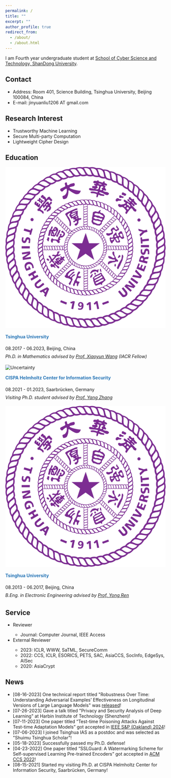```yaml
---
permalink: /
title: ""
excerpt: ""
author_profile: true
redirect_from: 
  - /about/
  - /about.html
---
```


<!-- 这是一个注释 -->
I am Fourth year undergraduate student at <a href="https://cst.qd.sdu.cn/">School of Cyber Science and Technology, ShanDong University</a>.

<h2>Contact</h2>
<ul>
<li> Address: Room 401, Science Building, Tsinghua University, Beijing 100084, China
<li> E-mail: jinyuanliu1206 AT gmail.com
</ul>


<h2>Research Interest</h2>

<ul>
<li>Trustworthy Machine Learning</li>
<li>Secure Multi-party Computation</li>
<li>Lightweight Cipher Design</li>
</ul>

<h2>Education</h2>

<!-- <dl>
  <dt><img align="left" width="70" height="70" hspace="10" src="/images/thu_logo.png"/></dt>
  <dt> Tsinghua University</dt>
  <dd> Aug. 2017 - Jun. 2023, Beijing, China</dd>
  <dd> <i>Ph.D. in Mathematics advised by <a href="https://www.ias.tsinghua.edu.cn/en/info/1059/1173.htm">Prof. Xiaoyun Wang</a> (IACR Fellow)</i></dd>

  <dt><img align="left" width="80" height="80" hspace="10" src="/images/cispa_logo_circle.jpg"/></dt>
  <dt> CISPA Helmholtz Center for Information Security</dt>
  <dd> Aug.2021 - Jan.2023, Saarbrücken, Germany</dd>
  <dd> <i>Visiting Ph.D. student advised by  <a href="https://yangzhangalmo.github.io/">Prof. Yang Zhang</a> </i></dd>

  <dt><img align="left" width="80" height="80" hspace="10" src="/images/thu_logo.png"/></dt>
  <dt> Tsinghua University</dt>
  <dd> Aug. 2017 - Jun. 2023, Beijing, China</dd>
  <dd> <i>Ph.D. in Mathematics advised by <a href="https://www.ias.tsinghua.edu.cn/en/info/1059/1173.htm">Prof. Xiaoyun Wang</a> (IACR Fellow)</i></dd>
</dl> -->


<div class="col-lg-12">
    <div class="row">
        <div class="col-md-2">
              <img src="/images/thu_logo.png" alt="Uncertainty">
        </div>
        <div class="col-md-10">
            <p style="line-height:20px; color: rgb(39, 117, 182);"><strong>Tsinghua University</strong></p>
            <p style="line-height:25px"> 08.2017 - 06.2023, Beijing, China
            <br> <i>Ph.D. in Mathematics advised by <a href="https://www.ias.tsinghua.edu.cn/en/info/1059/1173.htm">Prof. Xiaoyun Wang</a> (IACR Fellow)</i></p>
        </div>
    </div>
</div>

<!-- width="70px" height="70px"  -->

<div class="col-lg-12">
    <div class="row">
        <div class="col-md-2">
            <img src="/images/cispa_logo_circle.jpg"  alt="Uncertainty">
        </div>
        <div class="col-md-10">
            <p style="line-height:20px; color: rgb(39, 117, 182);"><strong>
                CISPA Helmholtz Center for Information Security</strong></p>
            <p style="line-height:25px"> 08.2021 - 01.2023, Saarbrücken, Germany
            <br> <i>Visiting Ph.D. student advised by  <a href="https://yangzhangalmo.github.io/">Prof. Yang Zhang</a> </i> </p>
        </div>
    </div>
</div>

<div class="col-lg-12">
    <div class="row">
        <div class="col-md-2">
            <img src="/images/thu_logo.png"  alt="Uncertainty">
        </div>
        <div class="col-md-10">
            <p style="line-height:20px; color: rgb(39, 117, 182);"><strong>
                Tsinghua University</strong></p>
            <p style="line-height:25px"> 08.2013 - 06.2017, Beijing, China
            <br> <i>B.Eng. in Electronic Engineering advised by <a href="http://web.ee.tsinghua.edu.cn/renyong/en/index.htm">Prof. Yong Ren</a> </i></p>
        </div>
    </div>
</div>


<h2>Service</h2>
<ul>
<li>Reviewer</li>
  <ul>
    <li>Journal: Computer Journal, IEEE Access</li>
  </ul>
<li>External Reviewer</li>
  <ul>
    <li>2023: ICLR, WWW, SaTML, SecureComm </li>
    <li>2022: CCS, ICLR, ESORICS, PETS, SAC, AsiaCCS, SocInfo, EdgeSys, AISec</li>
    <li>2020: AsiaCrypt</li>
  </ul>
</ul>


<h2>News</h2>

<ul>
<li>[08-16-2023] One technical report titled "Robustness Over Time: Understanding Adversarial Examples’ Effectiveness on Longitudinal Versions of Large Language Models" was <a href="https://arxiv.org/pdf/2308.07847.pdf">released</a>!</li>
<li>[07-26-2023] Gave a talk titled "Privacy and Security Analysis of Deep Learning" at Harbin Institute of Technology (Shenzhen)!</li>
<li>[07-11-2023] One paper titled “Test-time Poisoning Attacks Against Test-time Adaptation Models” got accepted in <a href="https://sp2024.ieee-security.org/index.html#">IEEE S&P (Oakland) 2024</a>!</li>
<li>[07-06-2023] I joined Tsinghua IAS as a postdoc and was selected as "Shuimu Tsinghua Scholar"!</li>
<li>[05-18-2023] Successfully passed my Ph.D. defense!  </li>
<li>[04-23-2022] One paper titled “SSLGuard: A Watermarking Scheme for Self-supervised Learning Pre-trained Encoders” got accepted in  <a href="https://www.sigsac.org/ccs/CCS2022/">ACM CCS 2022</a>!</li>
<li>[08-15-2021] Started my visiting Ph.D. at CISPA Helmholtz Center for Information Security, Saarbrücken, Germany!</li>
</ul>



<!--

I am currently a postdoc ([Shuimu Tsinghua Scholar](https://postdoctor.tsinghua.edu.cn/thu/index.htm), 水木学者) at [Institute for Advanced Study (IAS), Tsinghua University](https://www.ias.tsinghua.edu.cn/) hosted by [Prof. Xiaoyun Wang](https://www.ias.tsinghua.edu.cn/en/info/1059/1173.htm) (IACR fellow). 

## Research Interest
- Trustworthy Machine Learning
- Secure Multi-party Computation
- Lightweight Cipher Design

## Education

- Tsinghua University, Beijing, China (08.2017-06.2023) \
  <i>Ph.D. in Mathematics at [Institute for Advanced Study](https://www.ias.tsinghua.edu.cn/)</i> \
  Advisor: [Prof. Xiaoyun Wang](https://www.ias.tsinghua.edu.cn/en/info/1059/1173.htm)

- CISPA Helmholtz Center for Information Security, Saarbrücken, Germany (08.2021 - 01.2023) \
  <i>Visiting Ph.D. student</i>  \
  Advisor: [Prof. Yang Zhang](https://yangzhangalmo.github.io/)

- Tsinghua University, Beijing, China (08.2013-07.2017) \
  <i>B.Eng. in [Electronic Engineering](https://www.ee.tsinghua.edu.cn/)</i> \
  Advisor: [Prof. Yong Ren](http://web.ee.tsinghua.edu.cn/renyong/en/index.htm)


## News (M-D-Y)

- [07-26-2023] Gave a talk titled "Privacy and Security Analysis of Deep Learning" at Harbin Institute of Technology (Shenzhen)!

- [07-11-2023] One paper titled “Test-time Poisoning Attacks Against Test-time Adaptation Models” got accepted in [IEEE S&P (Oakland) 2024](https://sp2024.ieee-security.org/index.html#)!

- [07-06-2023] I joined Tsinghua IAS as a postdoc and was selected as "[Shuimu Tsinghua Scholar](https://postdoctor.tsinghua.edu.cn/thu/index.htm)"!

- [05-18-2023] Successfully passed my Ph.D. defense!  

- [04-23-2022] One paper titled “SSLGuard: A Watermarking Scheme for Self-supervised Learning Pre-trained Encoders” got accepted in [ACM CCS 2022](https://www.sigsac.org/ccs/CCS2022/)!

- [08-15-2021] Started my visiting Ph.D. at CISPA Helmholtz Center for Information Security, Saarbrücken, Germany!

-->
